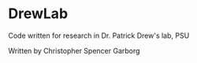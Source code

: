 # DrewLab

Code written for research in Dr. Patrick Drew's lab, PSU

Written by Christopher Spencer Garborg